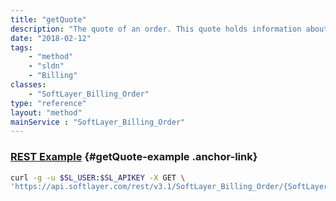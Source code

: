 ```yaml
---
title: "getQuote"
description: "The quote of an order. This quote holds information about its expiration date, creation date, name and status. This information is tied to an order having the status 'QUOTE'"
date: "2018-02-12"
tags:
    - "method"
    - "sldn"
    - "Billing"
classes:
    - "SoftLayer_Billing_Order"
type: "reference"
layout: "method"
mainService : "SoftLayer_Billing_Order"
---
```


### [REST Example](#getQuote-example) <a href="/article/rest/"><i class="fas fa-question"></i></a> {#getQuote-example .anchor-link} 
```bash
curl -g -u $SL_USER:$SL_APIKEY -X GET \
'https://api.softlayer.com/rest/v3.1/SoftLayer_Billing_Order/{SoftLayer_Billing_OrderID}/getQuote'
```

